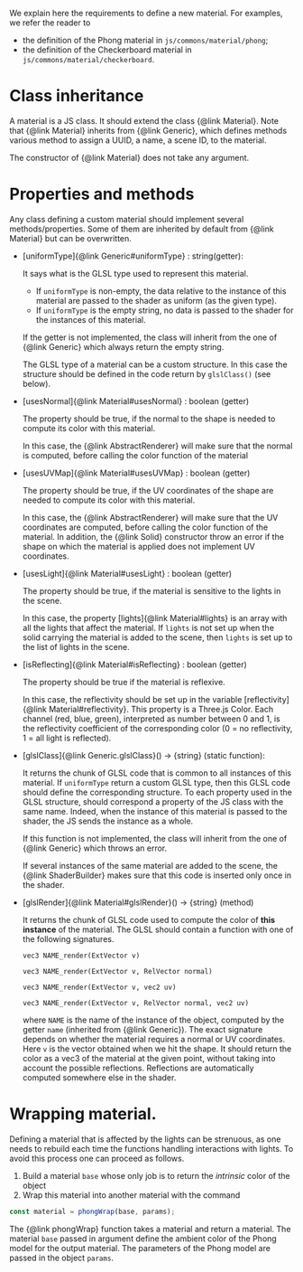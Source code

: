 We explain here the requirements to define a new material.
For examples, we refer the reader to
- the definition of the Phong material in `js/commons/material/phong`;
- the definition of the Checkerboard material in `js/commons/material/checkerboard`.

# Class inheritance

A material is a JS class.
It should extend the class {@link Material}.
Note that {@link Material} inherits from {@link Generic}, 
which defines methods various method to assign a UUID, a name, a scene ID, to the material. 

The constructor of {@link Material} does not take any argument.

# Properties and methods

Any class defining a custom material should implement several methods/properties.
Some of them are inherited by default from {@link Material} but can be overwritten.

- [uniformType]{@link Generic#uniformType} : string(getter):

  It says what is the GLSL type used to represent this material.
  - If `uniformType` is non-empty, the data relative to the instance of this material are passed to the shader as uniform (as the given type).
  - If `uniformType` is the empty string, no data is passed to the shader for the instances of this material.

  If the getter is not implemented, the class will inherit from the one of {@link Generic} which always return the empty string.

  The GLSL type of a material can be a custom structure.
  In this case the structure should be defined in the code return by `glslClass()` (see below).


- [usesNormal]{@link Material#usesNormal} : boolean (getter)
    
  The property should be true, if the normal to the shape is needed to compute its color with this material.
  
  In this case, the {@link AbstractRenderer} will make sure that the normal is computed, 
  before calling the color function of the material

- [usesUVMap]{@link Material#usesUVMap} : boolean (getter)
  
  The property should be true, if the UV coordinates of the shape are needed to compute its color with this material.
    
  In this case, the {@link AbstractRenderer} will make sure that the UV coordinates are computed,
  before calling the color function of the material.
  In addition, the {@link Solid} constructor throw an error if 
  the shape on which the material is applied does not implement UV coordinates.
  
- [usesLight]{@link Material#usesLight} : boolean (getter)

  The property should be true, if the material is sensitive to the lights in the scene.
    
  In this case, the property [lights]{@link Material#lights} is an array with all the lights that affect the material.
  If `lights` is not set up when the solid carrying the material is added to the scene, 
  then `lights` is set up to the list of lights in the scene.
  
- [isReflecting]{@link Material#isReflecting} : boolean (getter)

  The property should be true if the material is reflexive.
  
  In this case, the reflectivity should be set up in the variable [reflectivity]{@link Material#reflectivity}.
  This property is a Three.js Color. 
  Each channel (red, blue, green), interpreted as number between 0 and 1, is the reflectivity coefficient of the corresponding color
  (0 = no reflectivity, 1 = all light is reflected).


- [glslClass]{@link Generic.glslClass}() -> {string} (static function):

  It returns the chunk of GLSL code that is common to all instances of this material.
  If `uniformType` return a custom GLSL type, then this GLSL code should define the corresponding structure.
  To each property used in the GLSL structure, should correspond a property of the JS class with the same name.
  Indeed, when the instance of this material is passed to the shader, the JS sends the instance as a whole.

  If this function is not implemented, the class will inherit from the one of {@link Generic} which throws an error.

  If several instances of the same material are added to the scene,
  the {@link ShaderBuilder} makes sure that this code is inserted only once in the shader.
  
- [glslRender]{@link Material#glslRender}() -> {string} (method)

  It returns the chunk of GLSL code used to compute the color of **this instance** of the material.
  The GLSL should contain a function with one of the following signatures.
  ```
  vec3 NAME_render(ExtVector v)
  ```
  ```
  vec3 NAME_render(ExtVector v, RelVector normal)
  ```
  ```
  vec3 NAME_render(ExtVector v, vec2 uv)
  ```
  ```
  vec3 NAME_render(ExtVector v, RelVector normal, vec2 uv)
  ```
  where `NAME` is the name of the instance of the object, computed by the getter `name` (inherited from {@link Generic}). 
  The exact signature depends on whether the material requires a normal or UV coordinates.
  Here `v` is the vector obtained when we hit the shape.
  It should return the color as a vec3 of the material at the given point, 
  without taking into account the possible reflections.
  Reflections are automatically computed somewhere else in the shader.


# Wrapping material.

Defining a material that is affected by the lights can be strenuous,
as one needs to rebuild each time the functions handling interactions with lights.
To avoid this process one can proceed as follows.

1. Build a material `base` whose only job is to return the *intrinsic* color of the object
1. Wrap this material into another material with the command 
  ```javascript
  const material = phongWrap(base, params);
  ```

The {@link phongWrap} function takes a material and return a material. 
The material `base` passed in argument define the ambient color of the Phong model for the output material.
The parameters of the Phong model are passed in the object `params`.